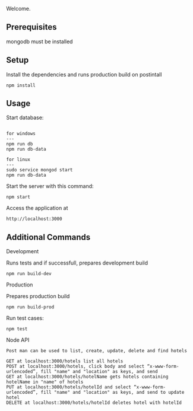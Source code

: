 Welcome.
 
Prerequisites
---
mongodb must be installed

Setup
---

Install the dependencies and runs production build on postintall
```
npm install
```
 
Usage
---


Start database:

```

for windows
---
npm run db 
npm run db-data

for linux
---
sudo service mongod start
npm run db-data

```

Start the server with this command:
 
```
npm start
```

Access the application at
 
```
http://localhost:3000
```


Additional Commands
---


Development

Runs tests and if successfull, prepares development build

```
npm run build-dev
```

Production

Prepares production build

```
npm run build-prod
```

Run test cases:
 
```
npm test
```

Node API 

```
Post man can be used to list, create, update, delete and find hotels

GET at localhost:3000/hotels list all hotels
POST at localhost:3000/hotels, click body and select “x-www-form-urlencoded”, fill "name" and "location" as keys, and send 
GET at localhost:3000/hotels/hotelName gets hotels containing hotelName in "name" of hotels
PUT at localhost:3000/hotels/hotelId and select “x-www-form-urlencoded”, fill "name" and "location" as keys, and send to update hotel 
DELETE at localhost:3000/hotels/hotelId deletes hotel with hotelId
```
